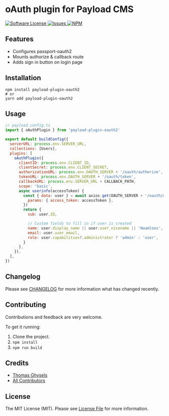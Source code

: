 # oAuth plugin for Payload CMS

<a href="LICENSE">
  <img src="https://img.shields.io/badge/license-MIT-brightgreen.svg" alt="Software License" />
</a>
<a href="https://github.com/thgh/payload-plugin-oauth2/issues">
  <img src="https://img.shields.io/github/issues/thgh/payload-plugin-oauth2.svg" alt="Issues" />
</a>
<a href="https://npmjs.org/package/payload-plugin-oauth2">
  <img src="https://img.shields.io/npm/v/payload-plugin-oauth2.svg?style=flat-squar" alt="NPM" />
</a>

## Features

- Configures passport-oauth2
- Mounts authorize & callback route
- Adds sign in button on login page

## Installation

```
npm install payload-plugin-oauth2
# or
yarn add payload-plugin-oauth2
```

## Usage

```js
// payload.config.ts
import { oAuthPlugin } from 'payload-plugin-oauth2'

export default buildConfig({
  serverURL: process.env.SERVER_URL,
  collections: [Users],
  plugins: [
    oAuthPlugin({
      clientID: process.env.CLIENT_ID,
      clientSecret: process.env.CLIENT_SECRET,
      authorizationURL: process.env.OAUTH_SERVER + '/oauth/authorize',
      tokenURL: process.env.OAUTH_SERVER + '/oauth/token',
      callbackURL: process.env.SERVER_URL + CALLBACK_PATH,
      scope: 'basic',
      async userinfo(accessToken) {
        const { data: user } = await axios.get(OAUTH_SERVER + '/oauth/me', {
          params: { access_token: accessToken },
        })
        return {
          sub: user.ID,

          // Custom fields to fill in if user is created
          name: user.display_name || user.user_nicename || 'Naamloos',
          email: user.user_email,
          role: user.capabilities?.administrator ? 'admin' : 'user',
        }
      },
    }),
  ],
})
```

## Changelog

Please see [CHANGELOG](CHANGELOG.md) for more information what has changed recently.

## Contributing

Contributions and feedback are very welcome.

To get it running:

1. Clone the project.
2. `npm install`
3. `npm run build`

## Credits

- [Thomas Ghysels](https://github.com/thgh)
- [All Contributors][link-contributors]

## License

The MIT License (MIT). Please see [License File](LICENSE.md) for more information.

[link-contributors]: ../../contributors
